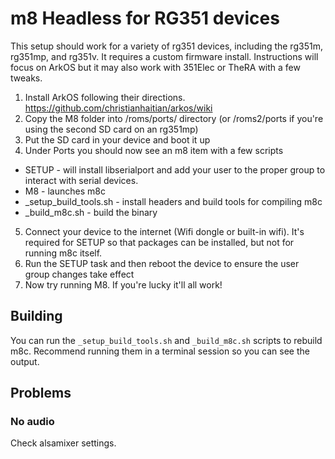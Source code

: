 # m8 Headless for RG351 devices

This setup should work for a variety of rg351 devices, including the rg351m, rg351mp, and rg351v. It requires a custom firmware install. Instructions will focus on ArkOS but it may also work with 351Elec or TheRA with a few tweaks.

1. Install ArkOS following their directions. https://github.com/christianhaitian/arkos/wiki
2. Copy the M8 folder into /roms/ports/ directory (or /roms2/ports if you're using the second SD card on an rg351mp)
3. Put the SD card in your device and boot it up
4. Under Ports you should now see an m8 item with a few scripts
  - SETUP - will install libserialport and add your user to the proper group to interact with serial devices.
  - M8 - launches m8c
  - _setup_build_tools.sh - install headers and build tools for compiling m8c
  - _build_m8c.sh - build the binary
5. Connect your device to the internet (Wifi dongle or built-in wifi). It's required for SETUP so that packages can be installed, but not for running m8c itself.
6. Run the SETUP task and then reboot the device to ensure the user group changes take effect
7. Now try running M8. If you're lucky it'll all work!

## Building

You can run the `_setup_build_tools.sh` and `_build_m8c.sh` scripts to rebuild m8c. Recommend running them in a terminal session so you can see the output.

## Problems

### No audio

Check alsamixer settings.
